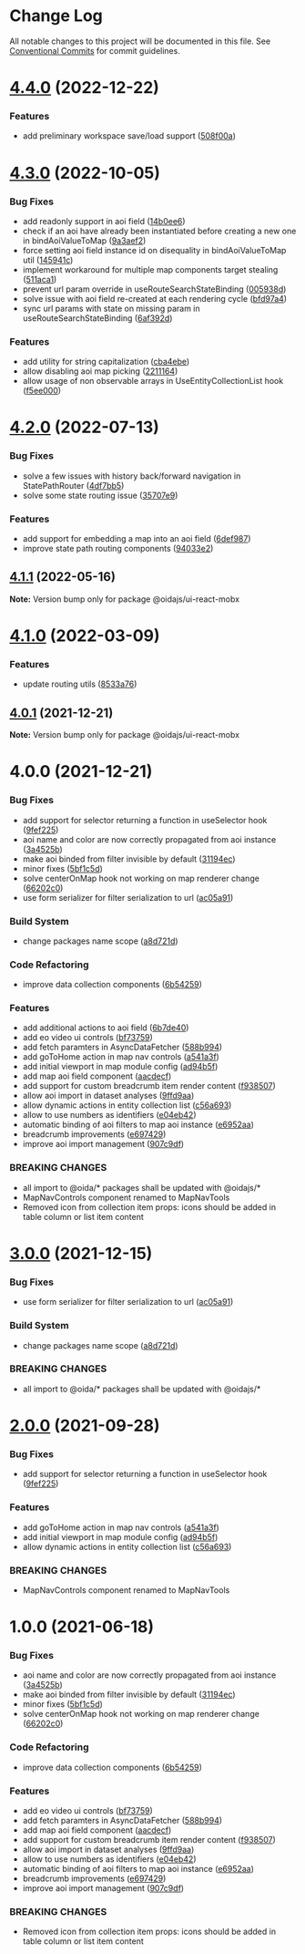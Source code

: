 # Change Log

All notable changes to this project will be documented in this file.
See [Conventional Commits](https://conventionalcommits.org) for commit guidelines.

# [4.4.0](https://gitlab.dev.eoss-cloud.it/frontend/oida/compare/@oidajs/ui-react-mobx@4.3.0...@oidajs/ui-react-mobx@4.4.0) (2022-12-22)


### Features

* add preliminary workspace save/load support ([508f00a](https://gitlab.dev.eoss-cloud.it/frontend/oida/commit/508f00a7b360c0e4283a5d472750c8ee54fd1a58))





# [4.3.0](https://gitlab.dev.eoss-cloud.it/frontend/oida/compare/@oidajs/ui-react-mobx@4.2.0...@oidajs/ui-react-mobx@4.3.0) (2022-10-05)


### Bug Fixes

* add readonly support in aoi field ([14b0ee6](https://gitlab.dev.eoss-cloud.it/frontend/oida/commit/14b0ee6b239ac8bb585ecd6c5a1cf1071281118d))
* check if an aoi have already been instantiated before creating a new one in bindAoiValueToMap ([9a3aef2](https://gitlab.dev.eoss-cloud.it/frontend/oida/commit/9a3aef20da0c9786e3b8152b41d4f95e27f6ed22))
* force setting aoi field instance id on disequality in bindAoiValueToMap util ([145941c](https://gitlab.dev.eoss-cloud.it/frontend/oida/commit/145941ce3d8988dca18c6813c3e78fbc45a15cca))
* implement workaround for multiple map components target stealing ([511aca1](https://gitlab.dev.eoss-cloud.it/frontend/oida/commit/511aca14d41295dd933b9a95f973743c80688d33))
* prevent url param override in useRouteSearchStateBinding ([005938d](https://gitlab.dev.eoss-cloud.it/frontend/oida/commit/005938daf2529198346684e84d3a0cf212fcb831))
* solve issue with aoi field re-created at each rendering cycle ([bfd97a4](https://gitlab.dev.eoss-cloud.it/frontend/oida/commit/bfd97a4434089bd29adec7ec619fdd3881c426b4))
* sync url params with state on missing param in useRouteSearchStateBinding ([6af392d](https://gitlab.dev.eoss-cloud.it/frontend/oida/commit/6af392dba36ba2b5aa8a3355e53399c63cb643a1))


### Features

* add utility for string capitalization ([cba4ebe](https://gitlab.dev.eoss-cloud.it/frontend/oida/commit/cba4ebe38f65b6bb4f857f5c1dd29b47fa4f6154))
* allow disabling aoi map picking ([2211164](https://gitlab.dev.eoss-cloud.it/frontend/oida/commit/2211164e4af67e09bdd499167a86aa0eec292b27))
* allow usage of non observable arrays in UseEntityCollectionList hook ([f5ee000](https://gitlab.dev.eoss-cloud.it/frontend/oida/commit/f5ee0001983dd346dbad43ac14c16a78ff7bfc89))





# [4.2.0](https://gitlab.dev.eoss-cloud.it/frontend/oida/compare/@oidajs/ui-react-mobx@4.1.1...@oidajs/ui-react-mobx@4.2.0) (2022-07-13)


### Bug Fixes

* solve a few issues with history back/forward navigation in StatePathRouter ([4df7bb5](https://gitlab.dev.eoss-cloud.it/frontend/oida/commit/4df7bb557da5e4cc513c2a70c66e11641df2f0c7))
* solve some state routing issue ([35707e9](https://gitlab.dev.eoss-cloud.it/frontend/oida/commit/35707e916543eb5dd1e88c06ec3b16ad11676f67))


### Features

* add support for embedding a map into an aoi field ([6def987](https://gitlab.dev.eoss-cloud.it/frontend/oida/commit/6def9877e6071d108883527eb66cde78186b8acb))
* improve state path routing components ([94033e2](https://gitlab.dev.eoss-cloud.it/frontend/oida/commit/94033e23a08e29390d2654042053ac041aae601c))





## [4.1.1](https://gitlab.dev.eoss-cloud.it/frontend/oida/compare/@oidajs/ui-react-mobx@4.1.0...@oidajs/ui-react-mobx@4.1.1) (2022-05-16)

**Note:** Version bump only for package @oidajs/ui-react-mobx





# [4.1.0](https://gitlab.dev.eoss-cloud.it/frontend/oida/compare/@oidajs/ui-react-mobx@4.0.1...@oidajs/ui-react-mobx@4.1.0) (2022-03-09)


### Features

* update routing utils ([8533a76](https://gitlab.dev.eoss-cloud.it/frontend/oida/commit/8533a76b4220417d811b4114ff770223d26906d8))





## [4.0.1](https://gitlab.dev.eoss-cloud.it/frontend/oida/compare/@oidajs/ui-react-mobx@4.0.0...@oidajs/ui-react-mobx@4.0.1) (2021-12-21)

**Note:** Version bump only for package @oidajs/ui-react-mobx






# 4.0.0 (2021-12-21)


### Bug Fixes

* add support for selector returning a function in useSelector hook ([9fef225](https://gitlab.dev.eoss-cloud.it/frontend/oida/commit/9fef22532323fb329cd900c8c66ce0845673fa42))
* aoi name and color are now correctly propagated from aoi instance ([3a4525b](https://gitlab.dev.eoss-cloud.it/frontend/oida/commit/3a4525b2ba6821e02d6d1bb465ca433397455929))
* make aoi binded from filter invisible by default ([31194ec](https://gitlab.dev.eoss-cloud.it/frontend/oida/commit/31194ec613dc8725bd9f24188e8085e6014297bd))
* minor fixes ([5bf1c5d](https://gitlab.dev.eoss-cloud.it/frontend/oida/commit/5bf1c5d8e62fef3c7eb7c0cf9a268e014e572031))
* solve centerOnMap hook not working on map renderer change ([66202c0](https://gitlab.dev.eoss-cloud.it/frontend/oida/commit/66202c0fbf1e5c238bd0a5f42fe37f920fdc1dac))
* use form serializer for filter serialization to url ([ac05a91](https://gitlab.dev.eoss-cloud.it/frontend/oida/commit/ac05a915fc08546679386a6efdf1c6b5d4ed60b1))


### Build System

* change packages name scope ([a8d721d](https://gitlab.dev.eoss-cloud.it/frontend/oida/commit/a8d721db395a8a9f9c52808c5318c392096cc2a3))


### Code Refactoring

* improve data collection components ([6b54259](https://gitlab.dev.eoss-cloud.it/frontend/oida/commit/6b542593300a06cc6fff16a0c0100a99ab786b31))


### Features

* add additional actions to aoi field ([6b7de40](https://gitlab.dev.eoss-cloud.it/frontend/oida/commit/6b7de40e47d5844a114a9d0f3adfac4d1e33387c))
* add eo video ui controls ([bf73759](https://gitlab.dev.eoss-cloud.it/frontend/oida/commit/bf73759716b156b152e3b09aa97fedfe1effe082))
* add fetch paramters in AsyncDataFetcher ([588b994](https://gitlab.dev.eoss-cloud.it/frontend/oida/commit/588b9940e2fa071125654288868bd5d5092f49d8))
* add goToHome action in map nav controls ([a541a3f](https://gitlab.dev.eoss-cloud.it/frontend/oida/commit/a541a3f33900843e999d325e7358e7349f06ebdc))
* add initial viewport in map module config ([ad94b5f](https://gitlab.dev.eoss-cloud.it/frontend/oida/commit/ad94b5fc6f74c4e1fd8854300cada210105730c2))
* add map aoi field component ([aacdecf](https://gitlab.dev.eoss-cloud.it/frontend/oida/commit/aacdecff3248b8e1e513dafe77bab2decda35f08))
* add support for custom breadcrumb item render content ([f938507](https://gitlab.dev.eoss-cloud.it/frontend/oida/commit/f9385079309786a577249eaf4bfcc95d19440602))
* allow aoi import in dataset analyses ([9ffd9aa](https://gitlab.dev.eoss-cloud.it/frontend/oida/commit/9ffd9aa8f9572876be74c348026c4e6a46fb4189))
* allow dynamic actions in entity collection list ([c56a693](https://gitlab.dev.eoss-cloud.it/frontend/oida/commit/c56a69383cddd9bd1691227bf914f3c9360f0add))
* allow to use numbers as identifiers ([e04eb42](https://gitlab.dev.eoss-cloud.it/frontend/oida/commit/e04eb420fa84a0749f473eb599e201ef6941bf0c))
* automatic binding of aoi filters to map aoi instance ([e6952aa](https://gitlab.dev.eoss-cloud.it/frontend/oida/commit/e6952aa1ad9c3e2a575f8572852a274bc5a474e3))
* breadcrumb improvements ([e697429](https://gitlab.dev.eoss-cloud.it/frontend/oida/commit/e697429c074d0df585a3178b5061e4d39d4f20ff))
* improve aoi import management ([907c9df](https://gitlab.dev.eoss-cloud.it/frontend/oida/commit/907c9df0c119821803d74b225a19909d1f605ad1))


### BREAKING CHANGES

* all import to @oida/\* packages shall be updated with @oidajs/\*
* MapNavControls component renamed to MapNavTools
* Removed icon from collection item props: icons should be added in table column or
list item content





# [3.0.0](https://gitlab.dev.eoss-cloud.it/frontend/oida/compare/@oida/ui-react-mobx@1.0.0...@oida/ui-react-mobx@2.0.0) (2021-12-15)


### Bug Fixes

* use form serializer for filter serialization to url ([ac05a91](https://gitlab.dev.eoss-cloud.it/frontend/oida/commit/ac05a915fc08546679386a6efdf1c6b5d4ed60b1))


### Build System

* change packages name scope ([a8d721d](https://gitlab.dev.eoss-cloud.it/frontend/oida/commit/a8d721db395a8a9f9c52808c5318c392096cc2a3))


### BREAKING CHANGES

* all import to @oida/\* packages shall be updated with @oidajs/\*





# [2.0.0](https://gitlab.dev.eoss-cloud.it/frontend/oida/compare/@oida/ui-react-mobx@1.0.0...@oida/ui-react-mobx@2.0.0) (2021-09-28)


### Bug Fixes

* add support for selector returning a function in useSelector hook ([9fef225](https://gitlab.dev.eoss-cloud.it/frontend/oida/commit/9fef22532323fb329cd900c8c66ce0845673fa42))


### Features

* add goToHome action in map nav controls ([a541a3f](https://gitlab.dev.eoss-cloud.it/frontend/oida/commit/a541a3f33900843e999d325e7358e7349f06ebdc))
* add initial viewport in map module config ([ad94b5f](https://gitlab.dev.eoss-cloud.it/frontend/oida/commit/ad94b5fc6f74c4e1fd8854300cada210105730c2))
* allow dynamic actions in entity collection list ([c56a693](https://gitlab.dev.eoss-cloud.it/frontend/oida/commit/c56a69383cddd9bd1691227bf914f3c9360f0add))


### BREAKING CHANGES

* MapNavControls component renamed to MapNavTools





# 1.0.0 (2021-06-18)


### Bug Fixes

* aoi name and color are now correctly propagated from aoi instance ([3a4525b](https://gitlab.dev.eoss-cloud.it/frontend/oida/commit/3a4525b2ba6821e02d6d1bb465ca433397455929))
* make aoi binded from filter invisible by default ([31194ec](https://gitlab.dev.eoss-cloud.it/frontend/oida/commit/31194ec613dc8725bd9f24188e8085e6014297bd))
* minor fixes ([5bf1c5d](https://gitlab.dev.eoss-cloud.it/frontend/oida/commit/5bf1c5d8e62fef3c7eb7c0cf9a268e014e572031))
* solve centerOnMap hook not working on map renderer change ([66202c0](https://gitlab.dev.eoss-cloud.it/frontend/oida/commit/66202c0fbf1e5c238bd0a5f42fe37f920fdc1dac))


### Code Refactoring

* improve data collection components ([6b54259](https://gitlab.dev.eoss-cloud.it/frontend/oida/commit/6b542593300a06cc6fff16a0c0100a99ab786b31))


### Features

* add eo video ui controls ([bf73759](https://gitlab.dev.eoss-cloud.it/frontend/oida/commit/bf73759716b156b152e3b09aa97fedfe1effe082))
* add fetch paramters in AsyncDataFetcher ([588b994](https://gitlab.dev.eoss-cloud.it/frontend/oida/commit/588b9940e2fa071125654288868bd5d5092f49d8))
* add map aoi field component ([aacdecf](https://gitlab.dev.eoss-cloud.it/frontend/oida/commit/aacdecff3248b8e1e513dafe77bab2decda35f08))
* add support for custom breadcrumb item render content ([f938507](https://gitlab.dev.eoss-cloud.it/frontend/oida/commit/f9385079309786a577249eaf4bfcc95d19440602))
* allow aoi import in dataset analyses ([9ffd9aa](https://gitlab.dev.eoss-cloud.it/frontend/oida/commit/9ffd9aa8f9572876be74c348026c4e6a46fb4189))
* allow to use numbers as identifiers ([e04eb42](https://gitlab.dev.eoss-cloud.it/frontend/oida/commit/e04eb420fa84a0749f473eb599e201ef6941bf0c))
* automatic binding of aoi filters to map aoi instance ([e6952aa](https://gitlab.dev.eoss-cloud.it/frontend/oida/commit/e6952aa1ad9c3e2a575f8572852a274bc5a474e3))
* breadcrumb improvements ([e697429](https://gitlab.dev.eoss-cloud.it/frontend/oida/commit/e697429c074d0df585a3178b5061e4d39d4f20ff))
* improve aoi import management ([907c9df](https://gitlab.dev.eoss-cloud.it/frontend/oida/commit/907c9df0c119821803d74b225a19909d1f605ad1))


### BREAKING CHANGES

* Removed icon from collection item props: icons should be added in table column or
list item content
